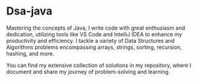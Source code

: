 # Dsa-java


Mastering the concepts of Java, I write code with great enthusiasm and dedication, utilizing tools like VS Code and IntelliJ IDEA to enhance my productivity and efficiency. 
I tackle a variety of Data Structures and Algorithms problems encompassing arrays, strings, sorting, recursion, hashing, and more. 

You can find my extensive collection of solutions in my repository, where I document and share my journey of problem-solving and learning.
